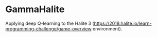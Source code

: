 # GammaHalite

Applying deep Q-learning to the Halite 3 (https://2018.halite.io/learn-programming-challenge/game-overview environment).
